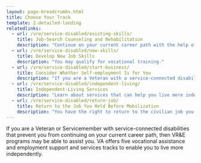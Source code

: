 ```yaml
---
layout: page-breadcrumbs.html
title: Choose Your Track
template: 2-detailed-landing
relatedlinks:
  - url: /vre/service-disabled/existing-skills/
    title: Job-Search Counseling and Rehabilitation
    description: "Continue on your current career path with the help of our counselors."
  - url: /vre/service-disabled/new-skills/
    title: Develop New Job Skills
    description: "You may qualify for vocational training."
  - url: /vre/service-disabled/start-business/
    title: Consider Whether Self-employment Is for You
    description: "If you are a Veteran with a service-connected disability, VA can help you start your own business. "
  - url: /vre/service-disabled/independent-living/
    title: Independent-Living Services
    description: "Learn about services that can help you live more independently with your service-connected disability."
  - url: /vre/service-disabled/return-job/
    title: Return to the Job You Held Before Mobilization
    description: "You have the right to return to the civilian job you held before activating."
---
```


If you are a Veteran or Servicemember with service-connected disabilities that prevent you from continuing on your current career path, then VR&amp;E programs may be able to assist you. VA offers five vocational assistance and employment support and services tracks to enable you to live more independently.
